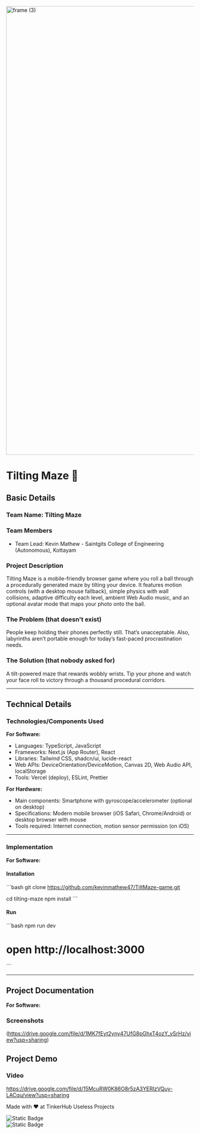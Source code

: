 <img width="3188" height="1202" alt="frame (3)" src="https://github.com/user-attachments/assets/517ad8e9-ad22-457d-9538-a9e62d137cd7" />

# Tilting Maze 🎯

## Basic Details
### Team Name: Tilting Maze

### Team Members
- Team Lead: Kevin Mathew - Saintgits College of Engineering (Autonomous), Kottayam 


### Project Description
Tilting Maze is a mobile-friendly browser game where you roll a ball through a procedurally generated maze by tilting your device. It features motion controls (with a desktop mouse fallback), simple physics with wall collisions, adaptive difficulty each level, ambient Web Audio music, and an optional avatar mode that maps your photo onto the ball.

### The Problem (that doesn't exist)
People keep holding their phones perfectly still. That’s unacceptable. Also, labyrinths aren’t portable enough for today’s fast-paced procrastination needs.

### The Solution (that nobody asked for)
A tilt-powered maze that rewards wobbly wrists. Tip your phone and watch your face roll to victory through a thousand procedural corridors.

---

## Technical Details
### Technologies/Components Used
**For Software:**
- Languages: TypeScript, JavaScript  
- Frameworks: Next.js (App Router), React  
- Libraries: Tailwind CSS, shadcn/ui, lucide-react  
- Web APIs: DeviceOrientation/DeviceMotion, Canvas 2D, Web Audio API, localStorage  
- Tools: Vercel (deploy), ESLint, Prettier  

**For Hardware:**
- Main components: Smartphone with gyroscope/accelerometer (optional on desktop)  
- Specifications: Modern mobile browser (iOS Safari, Chrome/Android) or desktop browser with mouse  
- Tools required: Internet connection, motion sensor permission (on iOS)  

---

### Implementation
**For Software:**

#### Installation
\`\`\`bash
git clone https://github.com/kevinmathew47/TiltMaze-game.git

cd tilting-maze
npm install
\`\`\`

#### Run
\`\`\`bash
npm run dev
# open http://localhost:3000
\`\`\`

---

## Project Documentation
**For Software:**

### Screenshots
(https://drive.google.com/file/d/1MK7fEyt2yny47UfG8pGhxT4ozY_ySrHz/view?usp=sharing)  

## Project Demo

### Video

https://drive.google.com/file/d/15McuRW0K86O8r5zA3YERIzVQuy-LACqu/view?usp=sharing

Made with ❤️ at TinkerHub Useless Projects  

![Static Badge](https://img.shields.io/badge/TinkerHub-24?color=%23000000&link=https%3A%2F%2Fwww.tinkerhub.org%2F)  
![Static Badge](https://img.shields.io/badge/UselessProjects--25-25?link=https%3A%2F%2Fwww.tinkerhub.org%2Fevents%2FQ2Q1TQKX6Q%2FUseless%2520Projects)  
